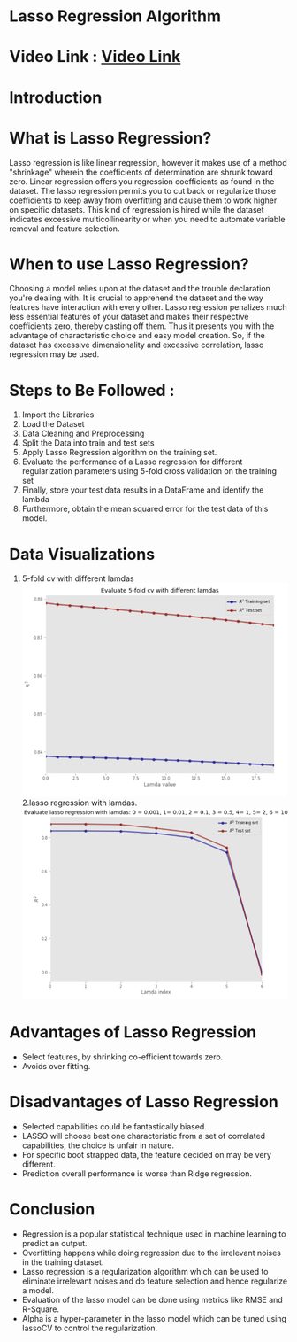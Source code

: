# Lasso Regression Algorithm
# Video Link : [Video Link](https://drive.google.com/file/d/1MU4ImcDCSAp9-guQ0FzmXvWbvukSWij8/view?usp=sharing)

# Introduction

# What is Lasso Regression?
Lasso regression is like linear regression, however it makes use of a method "shrinkage" wherein the coefficients of determination are shrunk toward zero. Linear regression offers you regression coefficients as found in the dataset. The lasso regression permits you to cut back or regularize those coefficients to keep away from overfitting and cause them to work higher on specific datasets. This kind of regression is hired while the dataset indicates excessive multicollinearity or when you need to automate variable removal and feature selection.
# When to use Lasso Regression?
Choosing a model relies upon at the dataset and the trouble declaration you're dealing with. It is crucial to apprehend the dataset and the way features have interaction with every other. Lasso regression penalizes much less essential features of your dataset and makes their respective coefficients zero, thereby casting off them. Thus it presents you with the advantage of characteristic choice and easy model creation. So, if the dataset has excessive dimensionality and excessive correlation, lasso regression may be used.
# Steps to Be Followed : 
1. Import the Libraries 
2. Load the Dataset 
3. Data Cleaning and Preprocessing 
4. Split the Data into train and test sets 
5. Apply Lasso Regression algorithm on the training set. 
6. Evaluate the performance of a Lasso regression for different regularization parameters using 5-fold cross validation on the training set 
7. Finally, store your test data results in a DataFrame and identify the lambda 
8. Furthermore, obtain the mean squared error for the test data of this model.

# Data Visualizations
1. 5-fold cv with different lamdas<br>
![](Images/5-fold%20cv%20with%20different%20lamdas.png)<br>
2.lasso regression with lamdas.<br>
![](Images/lasso%20regression%20with%20lamdas.png)<br>

# Advantages of Lasso Regression
- Select features, by shrinking co-efficient towards zero.
- Avoids over fitting.
# Disadvantages of Lasso Regression
- Selected capabilities could be fantastically biased. 
- LASSO will choose best one characteristic from a set of correlated capabilities, the choice is unfair in nature.
- For specific boot strapped data, the feature decided on may be very different. 
- Prediction overall performance is worse than Ridge regression.

# Conclusion
- Regression is a popular statistical technique used in machine learning to predict an output. 
- Overfitting happens while doing regression due to the irrelevant noises in the training dataset. 
- Lasso regression is a regularization algorithm which can be used to eliminate irrelevant noises and do feature selection and hence regularize a model. 
- Evaluation of the lasso model can be done using metrics like RMSE and R-Square. 
- Alpha is a hyper-parameter in the lasso model which can be tuned using lassoCV to control the regularization. 

